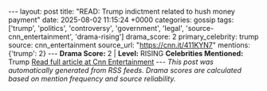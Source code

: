 --- layout: post title: "READ: Trump indictment related to hush money payment" date: 2025-08-02 11:15:24 +0000 categories: gossip tags: ['trump', 'politics', 'controversy', 'government', 'legal', 'source-cnn_entertainment', 'drama-rising'] drama_score: 2 primary_celebrity: trump source: cnn_entertainment source_url: "https://cnn.it/411KYN7" mentions: {'trump': 2} --- **Drama Score:** 2 | **Level:** RISING **Celebrities Mentioned:** Trump [Read full article at Cnn Entertainment](https://cnn.it/411KYN7) --- *This post was automatically generated from RSS feeds. Drama scores are calculated based on mention frequency and source reliability.*